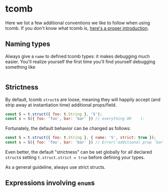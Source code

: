 # tcomb

Here we list a few additional conventions we like to follow when using tcomb. If you don't know what tcomb is, [here's a proper introduction](../javascript/3.typing_js.md).

## Naming types

Always give a `name` to defined tcomb types: it makes debugging much easier. You'll realize yourself the first time you'll find yourself debugging something like

```js

```

## Strictness

By default, tcomb `struct`s are loose, meaning they will happily accept (and strip away at instantiation time) additional props/field.

```js
const S = t.struct({ foo: t.String }, 'S');
const s = S({ foo: 'foo', bar: 'bar' }) // everything OK    ):
```

Fortunately, the default behavior can be changed as follows:

```js
const S = t.struct({ foo: t.String }, { name: 'S', strict: true });
const s = S({ foo: 'foo', bar: 'bar' }) // Error('additional prop `bar`')   (:
```

Even better, the default "strictness" can be set globally for all declared `struct`s setting `t.struct.strict = true` before defining your types.

As a general guideline, always use strict structs.

## Expressions involving `enum`s